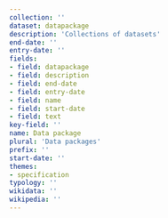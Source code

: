 ```yaml
---
collection: ''
dataset: datapackage
description: 'Collections of datasets'
end-date: ''
entry-date: ''
fields:
- field: datapackage
- field: description
- field: end-date
- field: entry-date
- field: name
- field: start-date
- field: text
key-field: ''
name: Data package
plural: 'Data packages'
prefix: ''
start-date: ''
themes:
- specification
typology: ''
wikidata: ''
wikipedia: ''
---
```

